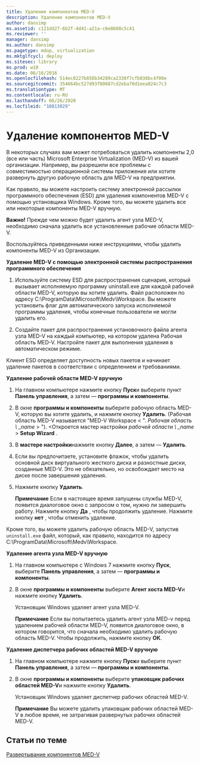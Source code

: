 ```yaml
---
title: Удаление компонентов MED-V
description: Удаление компонентов MED-V
author: dansimp
ms.assetid: c121dd27-6b2f-4d41-a21a-c6e8608c5c41
ms.reviewer: ''
manager: dansimp
ms.author: dansimp
ms.pagetype: mdop, virtualization
ms.mktglfcycl: deploy
ms.sitesec: library
ms.prod: w10
ms.date: 06/16/2016
ms.openlocfilehash: 514ec8227b858b34289ca2330f7cfb038bc4f00e
ms.sourcegitcommit: 354664bc527d93f80687cd2eba70d1eea024c7c3
ms.translationtype: MT
ms.contentlocale: ru-RU
ms.lasthandoff: 06/26/2020
ms.locfileid: "10813029"
---
```

# Удаление компонентов MED-V


В некоторых случаях вам может потребоваться удалить компоненты 2,0 (все или часть) Microsoft Enterprise Virtualization (MED-V) из вашей организации. Например, вы разрешили все проблемы с совместимостью операционной системы приложения или хотите развернуть другую рабочую область для MED-V на предприятии.

Как правило, вы можете настроить систему электронной рассылки программного обеспечения (ESD) для удаления компонентов MED-V с помощью установщика Windows. Кроме того, вы можете удалить все или некоторые компоненты MED-V вручную.

**Важно!**  Прежде чем можно будет удалить агент узла MED-V, необходимо сначала удалить все установленные рабочие области MED-V.

 

Воспользуйтесь приведенными ниже инструкциями, чтобы удалить компоненты MED-V из Организации.

**Удаление MED-V с помощью электронной системы распространения программного обеспечения**

1.  Используйте систему ESD для распространения сценария, который вызывает исполняемую программу uninstall.exe для каждой рабочей области MED-V, которую вы хотите удалить. Файл расположен по адресу C:\\ProgramData\\Microsoft\\Medv\\Workspace. Вы можете установить флаг для автоматического запуска исполняемой программы удаления, чтобы конечные пользователи не могли удалить его.

2.  Создайте пакет для распространения установочного файла агента узла MED-V на каждый компьютер, на котором удалена Рабочая область MED-V. Настройте пакет для выполнения удаления в автоматическом режиме.

Клиент ESD определяет доступность новых пакетов и начинает удаление пакетов в соответствии с определением и требованиями.

**Удаление рабочей области MED-V вручную**

1.  На главном компьютере нажмите кнопку **Пуск**и выберите пункт **Панель управления**, а затем — **программы и компоненты**.

2.  В окне **программы и компоненты** выберите рабочую область MED-V, которую вы хотите удалить, и нажмите кнопку **Удалить**. (Рабочая область MED-V называется "MED-V Workspace &lt; ". *Рабочая область \ _name* &gt; "). &lt;Откроется мастер настройки *рабочей области \ _name* &gt; **Setup Wizard** .

3.  В **мастере настройки**нажмите кнопку **Далее**, а затем — **Удалить**.

4.  Если вы предпочитаете, установите флажок, чтобы удалить основной диск виртуального жесткого диска и разностные диски, созданные MED-V. Это не обязательно, но освобождает место на диске после завершения удаления.

5.  Нажмите кнопку **Удалить**.

    **Примечание**  Если в настоящее время запущены службы MED-V, появится диалоговое окно с запросом о том, нужно ли завершить работу. Нажмите кнопку **Да** , чтобы продолжить удаление. Нажмите кнопку **нет** , чтобы отменить удаление.

     

Кроме того, вы можете удалить рабочую область MED-V, запустив `uninstall.exe` файл, который, как правило, находится по адресу C:\\ProgramData\\Microsoft\\Medv\\Workspace.

**Удаление агента узла MED-V вручную**

1.  На главном компьютере с Windows 7 нажмите кнопку **Пуск**, выберите **Панель управления**, а затем — **программы и компоненты**.

2.  В окне **программы и компоненты** выберите **Агент хоста MED-V**и нажмите кнопку **Удалить**.

    Установщик Windows удаляет агент узла MED-V.

    **Примечание**  Если вы попытаетесь удалить агент узла MED-v перед удалением рабочей области MED-V, появится диалоговое окно, в котором говорится, что сначала необходимо удалить рабочую область MED-V. Чтобы продолжить, нажмите кнопку **ОК**.

     

**Удаление диспетчера рабочих областей MED-V вручную**

1.  На главном компьютере нажмите кнопку **Пуск**и выберите пункт **Панель управления**, а затем — **программы и компоненты**.

2.  В окне **программы и компоненты** выберите **упаковщик рабочих областей MED-V**и нажмите кнопку **Удалить**.

    Установщик Windows удаляет диспетчер рабочих областей MED-V.

    **Примечание**  Вы можете удалить упаковщик рабочих областей MED-V в любое время, не затрагивая развернутых рабочих областей MED-V.

     

## Статьи по теме


[Развертывание компонентов MED-V](deploy-the-med-v-components.md)

 

 





